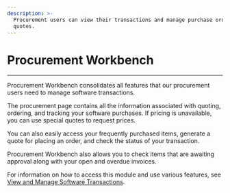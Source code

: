 ```yaml
---
description: >-
  Procurement users can view their transactions and manage purchase orders and
  quotes.
---
```


# Procurement Workbench

***

Procurement Workbench consolidates all features that our procurement users need to manage software transactions.

The procurement page contains all the information associated with quoting, ordering, and tracking your software purchases. If pricing is unavailable, you can use special quotes to request prices.

You can also easily access your frequently purchased items, generate a quote for placing an order, and check the status of your transaction.

Procurement Workbench also allows you to check items that are awaiting approval along with your open and overdue invoices.

For information on how to access this module and use various features, see [View and Manage Software Transactions](view-and-manage-software-transactions.md).
